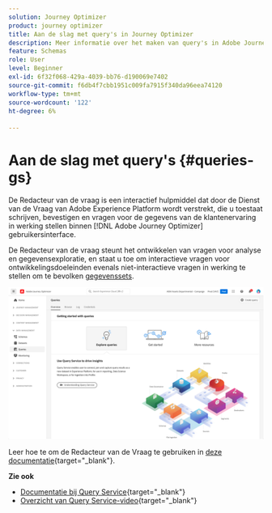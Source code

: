 ```yaml
---
solution: Journey Optimizer
product: journey optimizer
title: Aan de slag met query's in Journey Optimizer
description: Meer informatie over het maken van query's in Adobe Journey Optimizer
feature: Schemas
role: User
level: Beginner
exl-id: 6f32f068-429a-4039-bb76-d190069e7402
source-git-commit: f6db4f7cbb1951c009fa7915f340da96eea74120
workflow-type: tm+mt
source-wordcount: '122'
ht-degree: 6%

---
```


# Aan de slag met query&#39;s {#queries-gs}

De Redacteur van de vraag is een interactief hulpmiddel dat door de Dienst van de Vraag van Adobe Experience Platform wordt verstrekt, die u toestaat schrijven, bevestigen en vragen voor de gegevens van de klantenervaring in werking stellen binnen [!DNL Adobe Journey Optimizer] gebruikersinterface.

De Redacteur van de vraag steunt het ontwikkelen van vragen voor analyse en gegevensexploratie, en staat u toe om interactieve vragen voor ontwikkelingsdoeleinden evenals niet-interactieve vragen in werking te stellen om te bevolken [gegevenssets](get-started-datasets.md).

![](assets/queries-home.png)

Leer hoe te om de Redacteur van de Vraag te gebruiken in [deze documentatie](https://experienceleague.adobe.com/docs/experience-platform/query/ui/user-guide.html){target=&quot;_blank&quot;}.

**Zie ook**

* [Documentatie bij Query Service](https://experienceleague.adobe.com/docs/experience-platform/query/home.html?lang=nl){target=&quot;_blank&quot;}
* [Overzicht van Query Service-video](https://experienceleague.adobe.com/docs/platform-learn/tutorials/queries/understanding-query-service.html){target=&quot;_blank&quot;}
